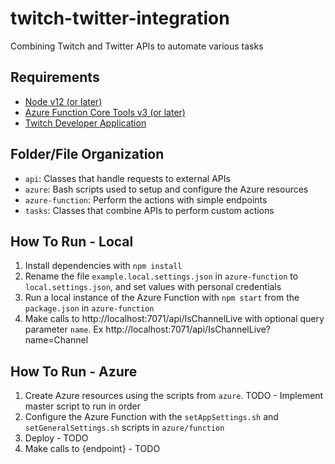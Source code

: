 # twitch-twitter-integration
Combining Twitch and Twitter APIs to automate various tasks

## Requirements
* [Node v12 (or later)](https://nodejs.org/en/download/)
* [Azure Function Core Tools v3 (or later)](https://www.npmjs.com/package/azure-functions-core-tools)
* [Twitch Developer Application](https://dev.twitch.tv/console/apps)

## Folder/File Organization
* `api`: Classes that handle requests to external APIs
* `azure`: Bash scripts used to setup and configure the Azure resources
* `azure-function`: Perform the actions with simple endpoints
* `tasks`: Classes that combine APIs to perform custom actions

## How To Run - Local
1. Install dependencies with `npm install`
1. Rename the file `example.local.settings.json` in `azure-function` to `local.settings.json`, and set values with personal credentials
1. Run a local instance of the Azure Function with `npm start` from the `package.json` in `azure-function`
1. Make calls to http://localhost:7071/api/IsChannelLive with optional query parameter `name`. Ex http://localhost:7071/api/IsChannelLive?name=Channel

## How To Run - Azure
1. Create Azure resources using the scripts from `azure`. TODO - Implement master script to run in order
1. Configure the Azure Function with the `setAppSettings.sh` and `setGeneralSettings.sh` scripts in `azure/function`
1. Deploy - TODO
1. Make calls to {endpoint} - TODO